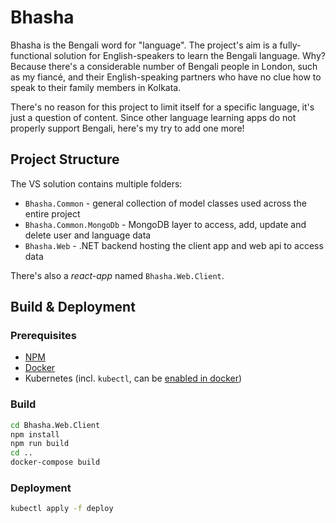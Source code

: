 # Bhasha

Bhasha is the Bengali word for "language". The project's aim is a fully-functional solution for English-speakers to learn the Bengali language. Why? Because there's a considerable number of Bengali people in London, such as my fiancé, and their English-speaking partners who have no clue how to speak to their family members in Kolkata. 

There's no reason for this project to limit itself for a specific language, it's just a question of content. Since other language learning apps do not properly support Bengali, here's my try to add one more!

## Project Structure

The VS solution contains multiple folders:
* `Bhasha.Common` - general collection of model classes used across the entire project
* `Bhasha.Common.MongoDb` - MongoDB layer to access, add, update and delete user and language data
* `Bhasha.Web` - .NET backend hosting the client app and web api to access data

There's also a _react-app_ named `Bhasha.Web.Client`. 

## Build & Deployment

### Prerequisites
* [NPM](https://www.npmjs.com/get-npm)
* [Docker](https://docs.docker.com/engine/install/)
* Kubernetes (incl. `kubectl`, can be [enabled in docker](https://docs.docker.com/desktop/kubernetes/))

### Build
```bash
cd Bhasha.Web.Client
npm install
npm run build
cd ..
docker-compose build
```

### Deployment
```bash
kubectl apply -f deploy
```
